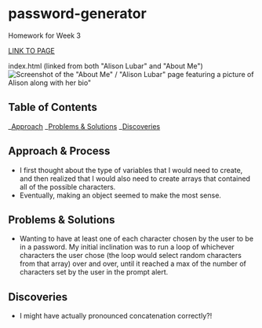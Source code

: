 # password-generator
Homework for Week 3

[LINK TO PAGE](https:///)

index.html (linked from both "Alison Lubar" and "About Me")
![Screenshot of the "About Me" / "Alison Lubar" page featuring a picture of Alison along with her bio"](/ReadMeImages.AboutMe.png)

## Table of Contents

_[Approach](#approach)
_[Problems & Solutions](#changes)
\_[Discoveries](#discoveries)

## Approach & Process
- I first thought about the type of variables that I would need to create, and then realized that I would also need to create arrays that contained all of the possible characters.
- Eventually, making an object seemed to make the most sense.

## Problems & Solutions
- Wanting to have at least one of each character chosen by the user to be in a password. My initial inclination was to run a loop of whichever characters the user chose (the loop would select random characters from that array) over and over, until it reached a max of the number of characters set by the user in the prompt alert.

## Discoveries
- I might have actually pronounced concatenation correctly?!
